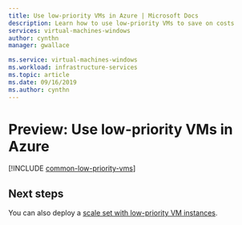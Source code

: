 ```yaml
---
title: Use low-priority VMs in Azure | Microsoft Docs
description: Learn how to use low-priority VMs to save on costs
services: virtual-machines-windows
author: cynthn
manager: gwallace

ms.service: virtual-machines-windows
ms.workload: infrastructure-services
ms.topic: article
ms.date: 09/16/2019
ms.author: cynthn
---
```



# Preview: Use low-priority VMs in Azure

[!INCLUDE [common-low-priority-vms](../../../includes/virtual-machines-common-low-priority-vms.md)]  





## Next steps
You can also deploy a [scale set with low-priority VM instances](../../virtual-machine-scale-sets/virtual-machine-scale-sets-use-low-priority.md).
